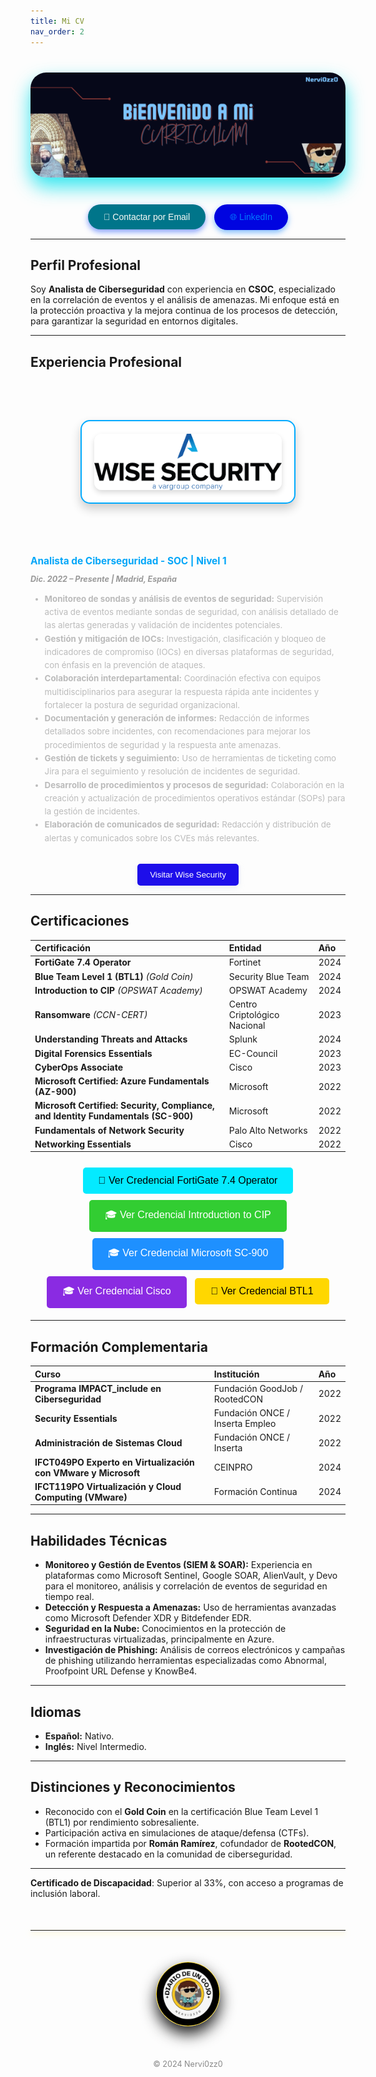```yaml
---
title: Mi CV
nav_order: 2
---
```


<div style="text-align: center; margin: 40px 0;">
  <img src="/assets/images/NERVCV.png" alt="Portada" style="max-width: 100%; height: auto; border-radius: 25px; box-shadow: 0 15px 30px rgba(0, 225, 236, 0.8); transition: transform 0.3s ease-in-out;" onmouseover="this.style.transform='scale(0.05)';" onmouseout="this.style.transform='scale(1)';">
</div>


<div style="text-align: center; margin-top: 20px;">
  <span class="fs-3">
    <a href="mailto:jmiguel.htp@gmail.com" style="text-decoration: none;">
      <button class="btn" style="padding: 12px 25px; font-size: 14px; border-radius: 50px; border: none; background-color:rgb(0, 117, 138); color: rgb(250, 251, 246); transition: background-color 0.3s; box-shadow: 0 4px 10px rgba(5, 63, 255, 0.5);">
        📧 Contactar por Email
      </button>
    </a>
  </span>

  <span class="fs-3" style="margin-left: 10px;">
    <a href="https://www.linkedin.com/in/jmam84" target="_blank" style="text-decoration: none;">
      <button class="btn" style="padding: 12px 25px; font-size: 14px; border-radius: 50px; border: none; background-color:rgb(0, 4, 224); color: #007bff; transition: background-color 0.3s; box-shadow: 0 4px 10px rgba(0, 123, 255, 0.5);">
        🌐 LinkedIn
      </button>
    </a>
  </span>
</div>


---

## **Perfil Profesional**

Soy **Analista de Ciberseguridad** con experiencia en **CSOC**, especializado en la correlación de eventos y el análisis de amenazas. Mi enfoque está en la protección proactiva y la mejora continua de los procesos de detección, para garantizar la seguridad en entornos digitales.

---

## **Experiencia Profesional**

<div style="display: flex; align-items: center; margin-top: 40px; flex-wrap: wrap; justify-content: center; padding: 40px;">
  <div style="flex: 0 0 auto; margin-bottom: 20px; width: 100%; max-width: 300px; border: 2px solid #00aaff; padding: 20px; background-color: #ffffff; border-radius: 15px; box-shadow: 0 8px 16px rgba(0, 0, 0, 0.2); transition: transform 0.3s ease;">
    <img src="/assets/images/wise (1).png" alt="Logo Wise Security" style="max-width: 100%; display: block; margin: 0 auto; border-radius: 12px; box-shadow: 0 4px 8px rgba(0, 0, 0, 0.15); transition: transform 0.3s ease;">
  </div>




</div>
  <div style="flex: 1; min-width: 300px; color: #dcdcdc;">
    <h3 style="font-size: 1.1em; font-weight: bold; color:rgb(2, 166, 248); margin-bottom: 10px;">Analista de Ciberseguridad - SOC | Nivel 1</h3>
    <p style="font-style: italic; color: #999; font-size: 0.9em; margin-bottom: 5px;"><strong>Dic. 2022 – Presente | Madrid, España</strong></p>
    <ul style="font-size: 0.95em; line-height: 1.6; color: #bbb; margin-bottom: 15px;">
      <li><strong>Monitoreo de sondas y análisis de eventos de seguridad:</strong> Supervisión activa de eventos mediante sondas de seguridad, con análisis detallado de las alertas generadas y validación de incidentes potenciales.</li>
      <li><strong>Gestión y mitigación de IOCs:</strong> Investigación, clasificación y bloqueo de indicadores de compromiso (IOCs) en diversas plataformas de seguridad, con énfasis en la prevención de ataques.</li>
      <li><strong>Colaboración interdepartamental:</strong> Coordinación efectiva con equipos multidisciplinarios para asegurar la respuesta rápida ante incidentes y fortalecer la postura de seguridad organizacional.</li>
      <li><strong>Documentación y generación de informes:</strong> Redacción de informes detallados sobre incidentes, con recomendaciones para mejorar los procedimientos de seguridad y la respuesta ante amenazas.</li>
      <li><strong>Gestión de tickets y seguimiento:</strong> Uso de herramientas de ticketing como Jira para el seguimiento y resolución de incidentes de seguridad.</li>
      <li><strong>Desarrollo de procedimientos y procesos de seguridad:</strong> Colaboración en la creación y actualización de procedimientos operativos estándar (SOPs) para la gestión de incidentes.</li>
      <li><strong>Elaboración de comunicados de seguridad:</strong> Redacción y distribución de alertas y comunicados sobre los CVEs más relevantes.</li>
    </ul>
  </div>
</div>

<div style="margin-top: 30px; text-align: center;">
  <a href="https://www.wisesecurity.com/" target="_blank">
    <button type="button" name="button" class="btn" style="padding: 10px 20px; background-color:rgb(29, 14, 234); border: none; border-radius: 5px; color: white; font-size: 0.95em; cursor: pointer; transition: background-color 0.3s; box-shadow: 0 4px 10px rgba(228, 233, 239, 0.7);">
      Visitar Wise Security
    </button>
  </a>
</div>

---

## **Certificaciones**

| **Certificación**                                          | **Entidad**                     | **Año** |
|:-----------------------------------------------------------|:--------------------------------|:-------|
| **FortiGate 7.4 Operator**                                  | Fortinet                        | 2024   |
| **Blue Team Level 1 (BTL1)** *(Gold Coin)*                  | Security Blue Team              | 2024   |
| **Introduction to CIP** *(OPSWAT Academy)*                  | OPSWAT Academy                  | 2024   |
| **Ransomware** *(CCN-CERT)*                                 | Centro Criptológico Nacional    | 2023   |
| **Understanding Threats and Attacks**                       | Splunk                          | 2024   |
| **Digital Forensics Essentials**                            | EC-Council                      | 2023   |
| **CyberOps Associate**                                      | Cisco                           | 2023   |
| **Microsoft Certified: Azure Fundamentals (AZ-900)**        | Microsoft                       | 2022   |
| **Microsoft Certified: Security, Compliance, and Identity Fundamentals (SC-900)** | Microsoft | 2022 |
| **Fundamentals of Network Security**                        | Palo Alto Networks              | 2022   |
| **Networking Essentials**                                   | Cisco                           | 2022   |

<div style="text-align: center; margin-top: 20px;">
  <a href="https://www.credly.com/badges/a6308e7b-a79d-4e58-900e-b979c3c471d0/linked_in?t=smucyk" target="_blank" style="text-decoration: none;">
    <button style="background-color:rgb(4, 234, 255); color: black; padding: 12px 25px; border: none; border-radius: 5px; font-size: 16px; cursor: pointer; transition: transform 0.2s; margin: 5px;">
      🏅 Ver Credencial FortiGate 7.4 Operator
    </button>
  </a>
  <a href="https://www.credly.com/badges/69575ed1-3fda-40ae-921d-0a54caf0ef54/linked_in?t=so2ymd" target="_blank" style="text-decoration: none;">
    <button style="background-color: #32CD32; color: white; padding: 12px 25px; border: none; border-radius: 5px; font-size: 16px; cursor: pointer; transition: transform 0.2s; margin: 5px;">
      🎓 Ver Credencial Introduction to CIP
    </button>
  </a>
  <a href="https://www.credly.com/badges/69575ed1-3fda-40ae-921d-0a54caf0ef54/linked_in?t=so2ymd" target="_blank" style="text-decoration: none;">
    <button style="background-color: #1E90FF; color: white; padding: 12px 25px; border: none; border-radius: 5px; font-size: 16px; cursor: pointer; transition: transform 0.2s; margin: 5px;">
      🎓 Ver Credencial Microsoft SC-900
    </button>
  </a>
  <a href="https://www.credly.com/badges/40dcf7d6-b041-4d11-8912-26fd30847f18/linked_in?t=rfp0l6" target="_blank" style="text-decoration: none;">
    <button style="background-color: #8A2BE2; color: white; padding: 12px 25px; border: none; border-radius: 5px; font-size: 16px; cursor: pointer; transition: transform 0.2s; margin: 5px;">
      🎓 Ver Credencial Cisco
    </button>
  </a>
  <a href="https://www.credly.com/badges/1fdec1bb-6560-40c2-8ed0-660eeffa43cb/linked_in?t=slxoqk" target="_blank" style="text-decoration: none;">
    <button style="background-color: #FFD700; color: black; padding: 12px 25px; border: none; border-radius: 5px; font-size: 16px; cursor: pointer; transition: transform 0.2s; margin: 5px;">
      🏅 Ver Credencial BTL1
    </button>
  </a>
</div>

---

## **Formación Complementaria**

| **Curso**                                                  | **Institución**                    | **Año** |
|:-----------------------------------------------------------|:-----------------------------------|:-------|
| **Programa IMPACT_include en Ciberseguridad**               | Fundación GoodJob / RootedCON      | 2022   |
| **Security Essentials**                                     | Fundación ONCE / Inserta Empleo    | 2022   |
| **Administración de Sistemas Cloud**                       | Fundación ONCE / Inserta           | 2022   |
| **IFCT049PO Experto en Virtualización con VMware y Microsoft** | CEINPRO                           | 2024   |
| **IFCT119PO Virtualización y Cloud Computing (VMware)**    | Formación Continua                | 2024   |

---

## **Habilidades Técnicas**

- **Monitoreo y Gestión de Eventos (SIEM & SOAR):** Experiencia en plataformas como Microsoft Sentinel, Google SOAR, AlienVault, y Devo para el monitoreo, análisis y correlación de eventos de seguridad en tiempo real.
- **Detección y Respuesta a Amenazas:** Uso de herramientas avanzadas como Microsoft Defender XDR y Bitdefender EDR.
- **Seguridad en la Nube:** Conocimientos en la protección de infraestructuras virtualizadas, principalmente en Azure.
- **Investigación de Phishing:** Análisis de correos electrónicos y campañas de phishing utilizando herramientas especializadas como Abnormal, Proofpoint URL Defense y KnowBe4.

---

## **Idiomas**

- **Español:** Nativo.
- **Inglés:** Nivel Intermedio.

---

## **Distinciones y Reconocimientos**

- Reconocido con el **Gold Coin** en la certificación Blue Team Level 1 (BTL1) por rendimiento sobresaliente.
- Participación activa en simulaciones de ataque/defensa (CTFs).
- Formación impartida por **Román Ramírez**, cofundador de **RootedCON**, un referente destacado en la comunidad de ciberseguridad.

---

**Certificado de Discapacidad**: Superior al 33%, con acceso a programas de inclusión laboral.
<hr style="border: none; border-top: 1px solidrgb(255, 254, 248); margin: 50px 0; box-shadow: 0 4px 8px rgba(255, 215, 0, 0.6);">

<div style="text-align: center; margin: 50px auto;">
  <img src="/assets/images/cojo.png" alt="Firma" style="max-width: 20%; border-radius: 50%; border: 1px solid #FFD700; box-shadow: 0 12px 24px rgba(0, 0, 0, 0.9);">
</div>
<div style="text-align: center; margin-top: 40px;">
  <p style="font-size: 0.9em; color: #888;">© 2024 Nervi0zz0</p>
</div>